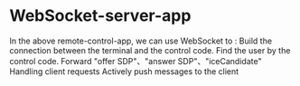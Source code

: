 # WebSocket-server-app
In the above remote-control-app, we can use WebSocket to : 
Build the connection between the terminal and the control code.
Find the user by the control code.
Forward "offer SDP"、"answer SDP"、"iceCandidate"
Handling client requests
Actively push messages to the client
